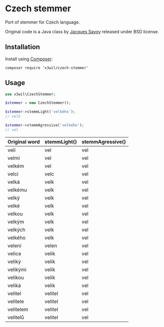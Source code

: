 # Czech stemmer

Port of stemmer for Czech language.

Original code is a Java class by [Jacques Savoy](http://members.unine.ch/jacques.savoy/clef/) released under BSD license.


Installation
------------

Install using [Composer](http://getcomposer.org/):

    composer require 'x3wil/czech-stemmer'

Usage
-----

``` php
use x3wil\CzechStemmer;

$stemmer = new CzechStemmer();

$stemmer->stemmLight('velkého');
// velk

$stemmer->stemmAgressive('velkého');
// vel
```

Original word | stemmLight() | stemmAgressive()
------------- | ------------ | ----------------
velí | vel | vel
velmi | vel | vel
velkém | vel | vel
velcí | velc | vel
velká | velk | vel
velkému | velk | vel
velký | velk | vel
velké | velk | vel
velkou | velk | vel
velkým | velk | vel
velkých | velk | vel
velkého | velk | vel
velení | velen | vel
velice | velik | vel
veliký | velik | vel
velikými | velik | vel
velikou | velik | vel
veliká | velik | vel
velitel | velitel | vel
velitele | velitel | vel
velitelem | velitel | vel
velitelů | velitel | vel
